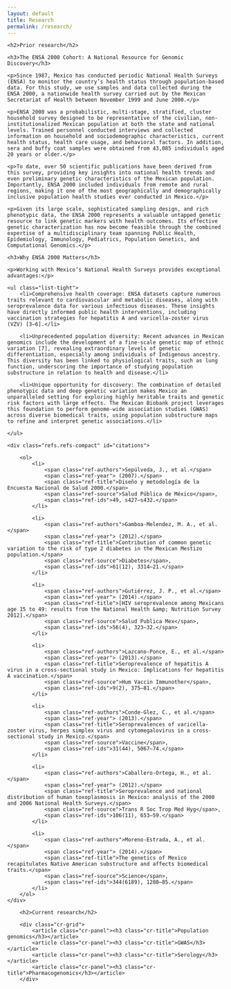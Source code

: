 ```yaml
---
layout: default
title: Research
permalink: /research/
---
```


<section id="research">

    <h2>Prior research</h2>
    
    <h3>The ENSA 2000 Cohort: A National Resource for Genomic Discovery</h3>
    
    <p>Since 1987, Mexico has conducted periodic National Health Surveys (ENSA) to monitor the country’s health status through population-based data. For this study, we use samples and data collected during the ENSA 2000, a nationwide health survey carried out by the Mexican Secretariat of Health between November 1999 and June 2000.</p>

    <p>ENSA 2000 was a probabilistic, multi-stage, stratified, cluster household survey designed to be representative of the civilian, non-institutionalized Mexican population at both the state and national levels. Trained personnel conducted interviews and collected information on household and sociodemographic characteristics, current health status, health care usage, and behavioral factors. In addition, sera and buffy coat samples were obtained from 43,085 individuals aged 20 years or older.</p>
    
    <p>To date, over 50 scientific publications have been derived from this survey, providing key insights into national health trends and even preliminary genetic characteristics of the Mexican population. Importantly, ENSA 2000 included individuals from remote and rural regions, making it one of the most geographically and demographically inclusive population health studies ever conducted in Mexico.</p>

    <p>Given its large scale, sophisticated sampling design, and rich phenotypic data, the ENSA 2000 represents a valuable untapped genetic resource to link genetic markers with health outcomes. Its effective genetic characterization has now become feasible through the combined expertise of a multidisciplinary team spanning Public Health, Epidemiology, Immunology, Pediatrics, Population Genetics, and Computational Genomics.</p>
    
    <h3>Why ENSA 2000 Matters</h3>

    <p>Working with Mexico’s National Health Surveys provides exceptional advantages:</p>
    
    <ul class="list-tight">
        <li>Comprehensive health coverage: ENSA datasets capture numerous traits relevant to cardiovascular and metabolic diseases, along with seroprevalence data for various infectious diseases. These insights have directly informed public health interventions, including vaccination strategies for hepatitis A and varicella-zoster virus (VZV) [3–6].</li>

        <li>Unprecedented population diversity: Recent advances in Mexican genomics include the development of a fine-scale genetic map of ethnic variation [7], revealing extraordinary levels of genetic differentiation, especially among individuals of Indigenous ancestry. This diversity has been linked to physiological traits, such as lung function, underscoring the importance of studying population substructure in relation to health and disease.</li>

        <li>Unique opportunity for discovery: The combination of detailed phenotypic data and deep genetic variation makes Mexico an unparalleled setting for exploring highly heritable traits and genetic risk factors with large effects. The Mexican Biobank project leverages this foundation to perform genome-wide association studies (GWAS) across diverse biomedical traits, using population substructure maps to refine and interpret genetic associations.</li>

    </ul>

    <div class="refs.refs-compact" id="citations">

        <ol>
            <li>
                <span class="ref-authors">Sepúlveda, J., et al.</span>
                <span class="ref-year"> (2007).</span>
                <span class="ref-title">Diseño y metodología de la Encuesta Nacional de Salud 2000.</span>
                <span class="ref-source">Salud Pública de México</span>,
                <span class="ref-ids">49, s427–s432.</span>
            </li>
            
            <li>
                <span class="ref-authors">Gamboa-Melendez, M. A., et al.</span>
                <span class="ref-year"> (2012).</span>
                <span class="ref-title">Contribution of common genetic variation to the risk of type 2 diabetes in the Mexican Mestizo population.</span>
                <span class="ref-source">Diabetes</span>,
                <span class="ref-ids">61(12), 3314–21.</span>
            </li>

            <li>
                <span class="ref-authors">Gutiérrez, J. P., et al.</span>
                <span class="ref-year"> (2014).</span>
                <span class="ref-title">[HIV seroprevalence among Mexicans age 15 to 49: results from the National Health &amp; Nutrition Survey 2012].</span>
                <span class="ref-source">Salud Publica Mex</span>,
                <span class="ref-ids">56(4), 323–32.</span>
            </li>
            
            <li>
                <span class="ref-authors">Lazcano-Ponce, E., et al.</span>
                <span class="ref-year"> (2013).</span>
                <span class="ref-title">Seroprevalence of hepatitis A virus in a cross-sectional study in Mexico: Implications for hepatitis A vaccination.</span>
                <span class="ref-source">Hum Vaccin Immunother</span>,
                <span class="ref-ids">9(2), 375–81.</span>
            </li>
            
            <li>
                <span class="ref-authors">Conde-Glez, C., et al.</span>
                <span class="ref-year"> (2013).</span>
                <span class="ref-title">Seroprevalences of varicella-zoster virus, herpes simplex virus and cytomegalovirus in a cross-sectional study in Mexico.</span>
                <span class="ref-source">Vaccine</span>,
                <span class="ref-ids">31(44), 5067–74.</span>
            </li>
            
            <li>
                <span class="ref-authors">Caballero-Ortega, H., et al.</span>
                <span class="ref-year"> (2012).</span>
                <span class="ref-title">Seroprevalence and national distribution of human toxoplasmosis in Mexico: analysis of the 2000 and 2006 National Health Surveys.</span>
                <span class="ref-source">Trans R Soc Trop Med Hyg</span>,
                <span class="ref-ids">106(11), 653–59.</span>
            </li>
    
            <li>
                <span class="ref-authors">Moreno-Estrada, A., et al.</span>
                <span class="ref-year"> (2014).</span>
                <span class="ref-title">The genetics of Mexico recapitulates Native American substructure and affects biomedical traits.</span>
                <span class="ref-source">Science</span>,
                <span class="ref-ids">344(6189), 1280–85.</span>
            </li>
        </ol>
    </div>
</section>

<section class="container" id="current-research">

        <h2>Current research</h2>

        <div class="cr-grid">
            <article class="cr-panel"><h3 class="cr-title">Population genomics</h3></article>
            <article class="cr-panel"><h3 class="cr-title">GWAS</h3></article>
            <article class="cr-panel"><h3 class="cr-title">Serology</h3></article>
            <article class="cr-panel"><h3 class="cr-title">Pharmacogenomics</h3></article>
        </div>
</section>